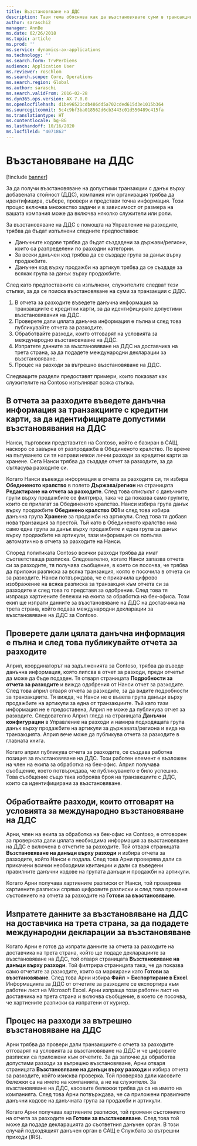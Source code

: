 ```yaml
---
title: Възстановяване на ДДС
description: Тази тема обяснява как да възстановявате суми в трансакции с данък върху добавената стойност (ДДС).
author: saraschi2
manager: AnnBe
ms.date: 02/26/2018
ms.topic: article
ms.prod: ''
ms.service: dynamics-ax-applications
ms.technology: ''
ms.search.form: TrvPerDiems
audience: Application User
ms.reviewer: roschlom
ms.search.scope: Core, Operations
ms.search.region: Global
ms.author: saraschi
ms.search.validFrom: 2016-02-28
ms.dyn365.ops.version: AX 7.0.0
ms.openlocfilehash: d1be96521cdb486dd5a702cded615d3e1015b364
ms.sourcegitcommit: 5c4c9bf3ba018562d6cb3443c01d550489c415fa
ms.translationtype: HT
ms.contentlocale: bg-BG
ms.lasthandoff: 10/16/2020
ms.locfileid: "4071862"
---
```

# <a name="vat-recovery"></a>Възстановяване на ДДС 

[!include [banner](../includes/banner.md)]

За да получи възстановяване на допустими транзакции с данък върху добавената стойност (ДДС), компания или организация трябва да идентифицира, събере, провери и представи точна информация. Този процес включва множество задачи и в зависимост от размера на вашата компания може да включва няколко служители или роли.

За възстановяване на ДДС с помощта на Управление на разходите, трябва да бъдат изпълнени следните предпоставки:

- Данъчните кодове трябва да бъдат създадени за държави/региони, които са разпределени по разходни категории.
- За всеки данъчен код трябва да се създаде група за данък върху продажбите.
- Данъчен код върху продажби на артикул трябва да се създаде за всякак група за данък върху продажбите.

След като предпоставките са изпълнени, служителите следват тези стъпки, за да се поиска възстановяване на суми за транзакции с ДДС.

1. В отчета за разходите въведете данъчна информация за транзакциите с кредитни карти, за да идентифицирате допустими възстановявания на ДДС.
2. Проверете дали цялата данъчна информация е пълна и след това публикувайте отчета за разходите.
3. Обработвайте разходи, които отговарят на условията за международно възстановяване на ДДС.
4. Изпратете данните за възстановяване на ДДС на доставчика на трета страна, за да подадете международни декларации за възстановяване.
5. Процес на разходи за вътрешно възстановяване на ДДС.

Следващите раздели предоставят примери, които показват как служителите на Contoso изпълняват всяка стъпка.

## <a name="on-an-expense-report-enter-tax-information-about-credit-card-transactions-to-identify-eligible-vat-refunds"></a>В отчета за разходите въведете данъчна информация за транзакциите с кредитни карти, за да идентифицирате допустими възстановявания на ДДС

Нанси, търговски представител на Contoso, който е базиран в САЩ, наскоро се завърна от разпродажба в Обединеното кралство. По време на пътуването си тя направи някои лични разходи за кредитни карти за хранене. Сега Нанси трябва да създаде отчет за разходите, за да съгласува разходите си.

Когато Нанси въвежда информация в отчета за разходите си, тя избира **Обединеното кралство** в полето **Държава/регион** на страницата **Редактиране на отчета за разходите**. След това списъкът с данъчните групи върху продажбите се филтрира, така че да показва само групите, които се прилагат за Обединеното кралство. Нанси избира група данък върху продажбите **Обединено кралство 001** и след това избира данъчна група **Хранене** за продажби на артикули. След това тя добавя нова транзакция за престой. Тъй като в Обединеното кралство има само една група за данък върху продажбите и една група за данък върху продажбите на артикули, тази информация се попълва автоматично в отчета за разходите на Нанси.

Според политиката Contoso всички разходи трябва да имат съответстваща разписка. Следователно, когато Нанси запазва отчета си за разходите, тя получава съобщение, в което се посочва, че трябва да приложи разписка за всяка транзакция, която е посочила в отчета си за разходите. Нанси потвърждава, че е прикачила цифрово изображение на всяка разписка за транзакция към отчета си за разходите и след това го представя за одобрение. След това тя изпраща хартиените бележки на екипа за обработка на бек-офиса. Този екип ще изпрати данните за възстановяване на ДДС на доставчика на трета страна, който подава международни декларации за възстановяване на ДДС за Contoso.

## <a name="make-sure-that-all-tax-information-is-complete-and-then-post-the-expense-report"></a>Проверете дали цялата данъчна информация е пълна и след това публикувайте отчета за разходите

Април, координаторът на задълженията за Contoso, трябва да въведе данъчна информация, която липсва в отчет за разходи, преди отчетът да може да бъде подаден. Тя отваря страницата **Подробности за отчета за разходите** и вижда одобрения от Нанси отчет за разходите. След това април отваря отчета за разходите, за да видите подробности за транзакциите. Тя вижда, че Нанси не е въвела група данъци върху продажбите на артикули за една от транзакциите. Тъй като тази информация не е предоставена, Април не може да публикува отчет за разходите. Следователно Април гледа на страницата **Данъчни конфигурации** в Управление на разходи и намира подходящата група данък върху продажбите на артикули за държавата/региона и вида на транзакцията. Април вече може да публикува отчета за разходите в главната книга.

Когато април публикува отчета за разходите, се създава работна позиция за възстановяване на ДДС. Този работен елемент е възложен на член на екипа за обработка на бек-офис. Април получава съобщение, което потвърждава, че публикуването е било успешно. Това съобщение също така изброява броя на транзакциите с ДДС, които са идентифицирани за възстановяване.

## <a name="process-expenses-that-are-eligible-for-international-vat-recovery"></a>Обработвайте разходи, които отговарят на условията за международно възстановяване на ДДС

Арни, член на екипа за обработка на бек-офис на Contoso, е отговорен за проверката дали цялата необходима информация за възстановяване на ДДС е включена в отчетите за разходите. Той отваря страницата **Възстановяване на данъци върху разходи** и избира отчета за разходите, който Нанси е подала. След това Арни проверява дали са прикачени всички необходими квитанции и дали са въведени правилните данъчни кодове на групата данъци и продажби на артикули.

Когато Арни получава хартиените разписки от Нанси, той проверява хартиените разписки спрямо цифровите разписки и след това променя състоянието на отчета за разходите на **Готови за възстановяване**.

## <a name="send-vat-recovery-data-to-the-third-party-vendor-to-file-international-recovery-returns"></a>Изпратете данните за възстановяване на ДДС на доставчика на трета страна, за да подадете международни декларации за възстановяване

Когато Арни е готов да изпрати данните за отчета за разходите на доставчика на трета страна, който ще подаде декларациите за възстановяване на ДДС, той отваря страницата **Възстановяване на данъци върху разходи**. Той филтрира страницата така, че да показва само отчетите за разходите, които са маркирани като **Готови за възстановяване**. След това Арни избира **Файл** &gt; **Експортиране в Excel**. Информацията за ДДС от отчетите за разходите се експортира към работен лист на Microsoft Excel. Арни изпраща този работен лист на доставчика на трета страна и включва съобщение, в което се посочва, че хартиените разписки са изпратени от куриер.

## <a name="process-expenses-for-domestic-vat-recovery"></a>Процес на разходи за вътрешно възстановяване на ДДС

Арни трябва да провери дали транзакциите с отчета за разходите отговарят на условията за възстановяване на ДДС и че цифровите разписки са приложени към отчетите. За да започне да обработва допустими разходи за вътрешно възстановяване, Арни отваря страницата **Възстановяване на данъци върху разходи** и избира отчета за разходите, който изисква проверка. Той проверява дали касовите бележки са на името на компанията, а не на служителя. За възстановяване на ДДС, касовите бележки трябва да са на името на компанията. След това Арни потвърждава, че са приложени правилните данъчни кодове на данъчната група за продажби и артикули.

Когато Арни получава хартиените разписки, той променя състоянието на отчета за разходите на **Готови за възстановяване**. След това той може да подаде декларацията до съответния данъчен орган. В този случай подходящият данъчен орган в САЩ е Службата за вътрешни приходи (IRS).
